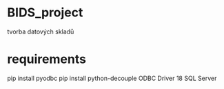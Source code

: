 # BIDS_project
tvorba datových skladů 

# requirements
pip install pyodbc
pip install python-decouple
ODBC Driver 18 SQL Server
